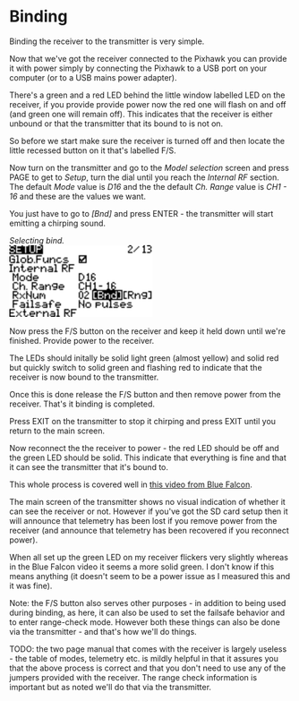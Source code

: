Binding
=======

Binding the receiver to the transmitter is very simple.

Now that we've got the receiver connected to the Pixhawk you can provide it with power simply by connecting the Pixhawk to a USB port on your computer (or to a USB mains power adapter).

There's a green and a red LED behind the little window labelled LED on the receiver, if you provide provide power now the red one will flash on and off (and green one will remain off). This indicates that the receiver is either unbound or that the transmitter that its bound to is not on.

So before we start make sure the receiver is turned off and then locate the little recessed button on it that's labelled F/S.

Now turn on the transmitter and go to the _Model selection_ screen and press PAGE to get to _Setup_, turn the dial until you reach the _Internal RF_ section. The default _Mode_ value is _D16_ and the the default _Ch. Range_ value is _CH1 - 16_ and these are the values we want.

You just have to go to _[Bnd]_ and press ENTER - the transmitter will start emitting a chirping sound.

_Selecting bind._  
<img width="256" src="images/opentx-screenshots/bind.bmp">

Now press the F/S button on the receiver and keep it held down until we're finished. Provide power to the receiver.

The LEDs should initally be solid light green (almost yellow) and solid red but quickly switch to solid green and flashing red to indicate that the receiver is now bound to the transmitter.

Once this is done release the F/S button and then remove power from the receiver. That's it binding is completed.

Press EXIT on the transmitter to stop it chirping and press EXIT until you return to the main screen.

Now reconnect the the receiver to power - the red LED should be off and the green LED should be solid. This indicate that everything is fine and that it can see the transmitter that it's bound to.

This whole process is covered well in [this video from Blue Falcon](https://www.youtube.com/watch?v=RH_RuVbF2YU).

The main screen of the transmitter shows no visual indication of whether it can see the receiver or not. However if you've got the SD card setup then it will announce that telemetry has been lost if you remove power from the receiver (and announce that telemetry has been recovered if you reconnect power).

When all set up the green LED on my receiver flickers very slightly whereas in the Blue Falcon video it seems a more solid green. I don't know if this means anything (it doesn't seem to be a power issue as I measured this and it was fine).

Note: the F/S button also serves other purposes - in addition to being used during binding, as here, it can also be used to set the failsafe behavior and to enter range-check mode. However both these things can also be done via the transmitter - and that's how we'll do things.

TODO: the two page manual that comes with the receiver is largely useless - the table of modes, telemetry etc. is mildly helpful in that it assures you that the above process is correct and that you don't need to use any of the jumpers provided with the receiver. The range check information is important but as noted we'll do that via the transmitter.
